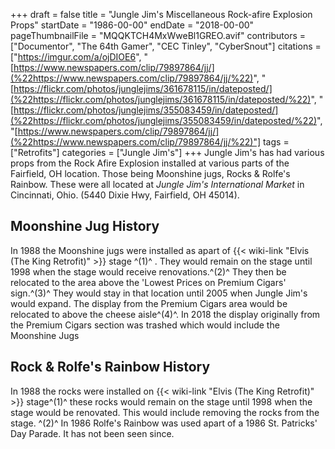 +++
draft = false
title = "Jungle Jim's Miscellaneous Rock-afire Explosion Props"
startDate = "1986-00-00"
endDate = "2018-00-00"
pageThumbnailFile = "MQQKTCH4MxWweBl1GREO.avif"
contributors = ["Documentor", "The 64th Gamer", "CEC Tinley", "CyberSnout"]
citations = ["https://imgur.com/a/ojDIOE6", "[https://www.newspapers.com/clip/79897864/jj/](%22https://www.newspapers.com/clip/79897864/jj/%22)", "[https://flickr.com/photos/junglejims/361678115/in/dateposted/](%22https://flickr.com/photos/junglejims/361678115/in/dateposted/%22)", "[https://flickr.com/photos/junglejims/355083459/in/dateposted/](%22https://flickr.com/photos/junglejims/355083459/in/dateposted/%22)", "[https://www.newspapers.com/clip/79897864/jj/](%22https://www.newspapers.com/clip/79897864/jj/%22)"]
tags = ["Retrofits"]
categories = ["Jungle Jim's"]
+++
Jungle Jim's has had various props from the Rock Afire Explosion installed at various parts of the Fairfield, OH location. Those being Moonshine jugs, Rocks & Rolfe's Rainbow. These were all located at *Jungle Jim's International Market* in Cincinnati, Ohio. (5440 Dixie Hwy, Fairfield, OH 45014).

## Moonshine Jug History

In 1988 the Moonshine jugs were installed as apart of {{< wiki-link "Elvis (The King Retrofit)" >}} stage ^(1)^ . They would remain on the stage until 1998 when the stage would receive renovations.^(2)^ They then be relocated to the area above the 'Lowest Prices on Premium Cigars' sign.^(3)^ They would stay in that location until 2005 when Jungle Jim's would expand. The display from the Premium Cigars area would be relocated to above the cheese aisle^(4)^. In 2018 the display originally from the Premium Cigars section was trashed which would include the Moonshine Jugs

## Rock & Rolfe's Rainbow History

In 1988 the rocks were installed on {{< wiki-link "Elvis (The King Retrofit)" >}} stage^(1)^ these rocks would remain on the stage until 1998 when the stage would be renovated. This would include removing the rocks from the stage. ^(2)^
In 1986 Rolfe's Rainbow was used apart of a 1986 St. Patricks' Day Parade. It has not been seen since.

